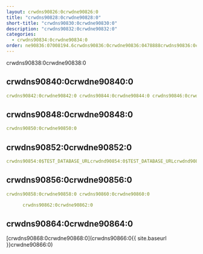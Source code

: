```yaml
---
layout: crwdns90826:0crwdne90826:0
title: "crwdns90828:0crwdne90828:0"
short-title: "crwdns90830:0crwdne90830:0"
description: "crwdns90832:0crwdne90832:0"
categories:
  - crwdns90834:0crwdne90834:0
order: ne90836:07008194.6crwdns90836:0crwdne90836:0478888crwdns90836:0crwdne90836:0
---
```

crwdns90838:0crwdne90838:0

## crwdns90840:0crwdne90840:0

```yaml
crwdns90842:0crwdne90842:0 crwdns90844:0crwdne90844:0 crwdns90846:0crwdne90846:0
```

## crwdns90848:0crwdne90848:0

```yaml
crwdns90850:0crwdne90850:0
```

## crwdns90852:0crwdne90852:0

```yaml
crwdns90854:0$TEST_DATABASE_URLcrwdnd90854:0$TEST_DATABASE_URLcrwdnd90854:0$TEST_DATABASE_URLcrwdne90854:0
```

## crwdns90856:0crwdne90856:0

```yaml
crwdns90858:0crwdne90858:0 crwdns90860:0crwdne90860:0

      crwdns90862:0crwdne90862:0

```

## crwdns90864:0crwdne90864:0

[crwdns90868:0crwdne90868:0](crwdns90866:0{{ site.baseurl }}crwdne90866:0)